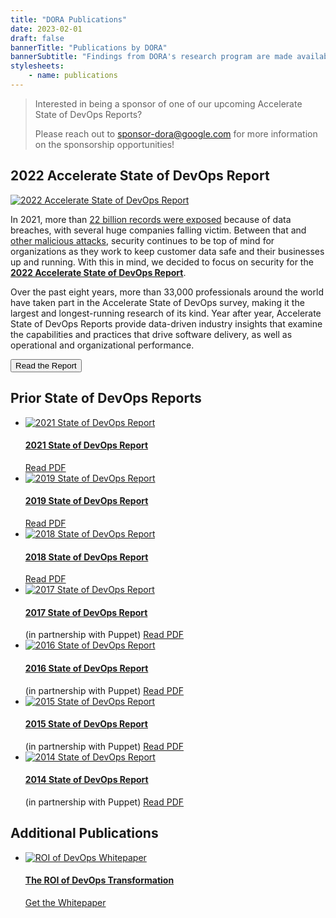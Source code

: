```yaml
---
title: "DORA Publications"
date: 2023-02-01
draft: false
bannerTitle: "Publications by DORA"
bannerSubtitle: "Findings from DORA's research program are made available through a series of publications, including the Accelerate State of DevOps Report."
stylesheets:
    - name: publications
---
```


> Interested in being a sponsor of one of our upcoming Accelerate State of DevOps Reports?
> 
> Please reach out to sponsor-dora@google.com for more information on the sponsorship opportunities!

## 2022 Accelerate State of DevOps Report

<section class="publicationHighlight">
    <aside>
        <a href="https://bit.ly/dora-sodr/" target="_blank"><img src="/img/sodr/sodr-2022-thumb.png" alt="2022 Accelerate State of DevOps Report"></a>
    </aside>
    <article>
       <p>In 2021, more than <a href="https://www.securitymagazine.com/articles/97046-over-22-billion-records-exposed-in-2021" target="_blank">22 billion records were exposed</a> because of data breaches, with several huge companies falling victim. Between that and <a href="https://www.npr.org/2021/04/16/985439655/a-worst-nightmare-cyberattack-the-untold-story-of-the-solarwinds-hack" target="_blank">other malicious attacks</a>, security continues to be top of mind for organizations as they work to keep customer data safe and their businesses up and running. With this in mind, we decided to focus on security for the <strong><a href="https://bit.ly/dora-sodr" target="_blank">2022 Accelerate State of DevOps Report</a></strong>.</p>
       <p>Over the past eight years, more than 33,000 professionals around the world have taken part in the Accelerate State of DevOps survey, making it the largest and longest-running research of its kind. Year after year, Accelerate State of DevOps Reports provide data-driven industry insights that examine the capabilities and practices that drive software delivery, as well as operational and organizational performance.</p>
       <a href="https://bit.ly/dora-sodr" target="_blank"><button class="secondary">Read the Report</button></a>
    </article>
</section>

## Prior State of DevOps Reports

- [![2021 State of DevOps Report](/img/publication_covers/sodr-2021.png)](/pdf/state-of-devops-2021.pdf)
  #### [2021 State of DevOps Report](/pdf/state-of-devops-2021.pdf)
  [Read PDF](/pdf/state-of-devops-2021.pdf)
- [![2019 State of DevOps Report](/img/publication_covers/sodr-2019.png)](/pdf/state-of-devops-2019.pdf)
  #### [2019 State of DevOps Report](/pdf/state-of-devops-2019.pdf)
  [Read PDF](/pdf/state-of-devops-2019.pdf)
- [![2018 State of DevOps Report](/img/publication_covers/sodr-2018.png)](/pdf/state-of-devops-2018.pdf)
  #### [2018 State of DevOps Report](/pdf/state-of-devops-2018.pdf)
  [Read PDF](/pdf/state-of-devops-2018.pdf)
- [![2017 State of DevOps Report](/img/publication_covers/sodr-2017.png)](/pdf/state-of-devops-2017.pdf)
  #### [2017 State of DevOps Report](/pdf/state-of-devops-2017.pdf)
  (in partnership with Puppet)
  [Read PDF](/pdf/state-of-devops-2017.pdf)
- [![2016 State of DevOps Report](/img/publication_covers/sodr-2016.png)](/pdf/state-of-devops-2016.pdf)
  #### [2016 State of DevOps Report](/pdf/state-of-devops-2016.pdf)
  (in partnership with Puppet)
  [Read PDF](/pdf/state-of-devops-2016.pdf)
- [![2015 State of DevOps Report](/img/publication_covers/sodr-2015.png)](/pdf/state-of-devops-2015.pdf)
  #### [2015 State of DevOps Report](/pdf/state-of-devops-2015.pdf)
  (in partnership with Puppet)
  [Read PDF](/pdf/state-of-devops-2015.pdf)
- [![2014 State of DevOps Report](/img/publication_covers/sodr-2014.png)](/pdf/state-of-devops-2014.pdf)
  #### [2014 State of DevOps Report](/pdf/state-of-devops-2014.pdf)
  (in partnership with Puppet)
  [Read PDF](/pdf/state-of-devops-2014.pdf)


## Additional Publications
<!-- add publications as list items, using markdown syntax (list items are designated with a leading dash) -->

- [![ROI of DevOps Whitepaper](/img/publication_covers/whitepaper-roi.png)](https://bit.ly/roi-of-devops)
  #### [The ROI of DevOps Transformation](https://bit.ly/roi-of-devops)
  [Get the Whitepaper](https://bit.ly/roi-of-devops)